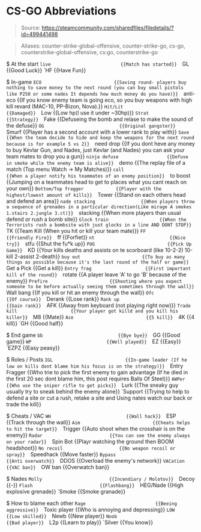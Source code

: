 # CS-GO Abbreviations

> Source: https://steamcommunity.com/sharedfiles/filedetails/?id=499441498

> Aliases: counter-strike-global-offensive, counter-strike-go, cs-go, counterstrike-global-offensive, cs:go, counterstrike-go

$ At the start
    `live                          {{Match has started}} 
    `GL                            {{Good Luck}} 
    `HF                            {{Have Fun}} 

$ In-game
    `ECO                           {{Saving round- players buy nothing to save money to the next round (you can buy small pistols like P250 or some nades It depends how much money do you have)}} 
    `anti-eco                      {{If you know enemy team is going eco, so you buy weapons with high kill revard (MAC-10, PP-Bizon, Nova).}} 
    `Hit/Lit                       {{Damaged}} 
    `Low                           {{Low hp(I use it under ~30hp)}} 
    `Strat                         {{Strategy}} 
    `Fake                          {{Defuseing the bomb and relase to make the sound of the defuse}} 
    `OG                            {{Original gangster}} 
    `Smurf                         {{Player has a second account with a lower rank to play with}} 
    `Save                          {{When the team decide to hide and keep the weapons for the next round because is for example 5 vs 2}} 
    `need drop                     {{If you dont heve any money to buy Kevlar Gun, and Nades, just Kevlar (and Nades) you can ask your team mates to drop you a gun}} 
    `ninja defuse                  {{Defuse in smoke while the enemy team is alive}} 
    `demo                          {{The replay file of a match (Top menu Watch -> My Matches)}} 
    `call                          {{When a player notify his teammates of an enemy position}} 
    `to boost                      {{Jumping on a teammates head to get to places what you cant reach on your own}} 
    `Bottom/Top fragger            {{Player with the highest/lowest amount of kills}} 
    `Tower                         {{Stand on each others head and defend an area}} 
    `nade stacking                 {{When players throw a sequence of grenades in a particular direction(Like mirage A smokes 1.stairs 2.jungle 3.ct)}} 
    `stacking                      {{When more players than usual defend or rush a bomb site}} 
    `Glock train                   {{When the Terrorists rush a bombsite with just glocks in a line AND DONT STOP}} 
    `TK                            {{Team Kill (When you hit or kill your team mate)}} 
    `FF                            {{Friendly Fire}} 
    `ff                            {{Forfiet}} 
    `nt                            {{Nice try}} 
    `stfu                          {{Shut the fu*k up}} 
    `PUG                           {{Pick Up Game}} 
    `KD                            {{Your kills deaths and assists on te scorboard (like 10-2-2) 10-kill 2-assist 2-death}} 
    `buy out                       {{To buy as many things as possible because it's the last round of the half or game}} 
    `Get a Pick                    {{Get a kill}} 
    `Entry frag                    {{First important kill of the round}} 
    `rotate                        {{A player leave 'A' to go 'B' because of the enemy}} 
    `Prefire                       {{Shooting where you expect someone to be before actually seeing them sometimes through the wall}} 
    `Wall bang                     {{If you kill or hit an enemy through the wall}} 
    `Ofc                           {{Of course}} 
    `Derank                        {{Lose rank}} 
    `Rank up                       {{Gain rank}} 
    `AFK                           {{Away from keyboard (not playing right now)}} 
    `Trade kill                    {{Your player got killd and you kill his killer}} 
    `M8                            {{Mate}} 
    `Ace                           {{5 kill}} 
    `4K                            {{4 kill}} 
    `GH                            {{Good half}} 

$ End game
    `bb                            {{Bye bye}} 
    `GG                            {{Good game}} 
    `WP                            {{Well played}} 
    `EZ                            {{Easy}} 
    `EZPZ                          {{Easy peasy}} 

$ Roles / Posts
    `IGL                           {{In-game leader (If he low on kills dont blame him his focus is on the strategy)}} 
    `Entry Fragger                 {{Who trie to pick the first enemy to gain advantage (If he died in the first 20 sec dont blame him, this post requires Balls Of Steel)}} 
    `AWPer                         {{Who use the sniper rifle to get picks}} 
    `Lurk                          {{The sneaky guy usually try to sneak behind the enemy alone}} 
    `Support                       {{Trying to help to defend a site or cut a rush, retake a site and Using nates watch our back or trade the kill}} 

$ Cheats / VAC
    `WH                            {{Wall hack}} 
    `ESP                           {{Track through the wall}} 
    `Aim                           {{Cheats helps to hit the target}} 
    `Trigger                       {{Auto shoot when the crosshair is on the enemy}} 
    `Radar                         {{You can see the enemy always on your radar}} 
    `Spin Bot                      {{Playr watching the ground then BOOM headshoot}} 
    `No recoil                     {{No weapon recoil or spray}} 
    `Speedhack                     {{Move faster}} 
    `Bypass                        {{Anti overwatch}} 
    `DDOS                          {{Overload the enemy's network}} 
    `VACation                      {{VAC ban}} 
    `OW ban                        {{Overwatch ban}} 

$ Nades
    `Molly                         {{Incendiary / Molotov}} 
    `Decoy                         {{-}} 
    `Flash                         {{Flashbang}} 
    `HEG/Nade                      {{High explosive grenade}} 
    `Smoke                         {{Smoke granade}} 

$ How to blame each other
    `Rage                          {{Beeing aggressive}} 
    `Toxic player                  {{Who is annoying and depressing}} 
    `LOW                           {{Low skilled}} 
    `Newb                          {{New player}} 
    `Noob                          {{Bad player}} 
    `L2p                           {{Learn to play}} 
    `Silver                        {{You know}} 

